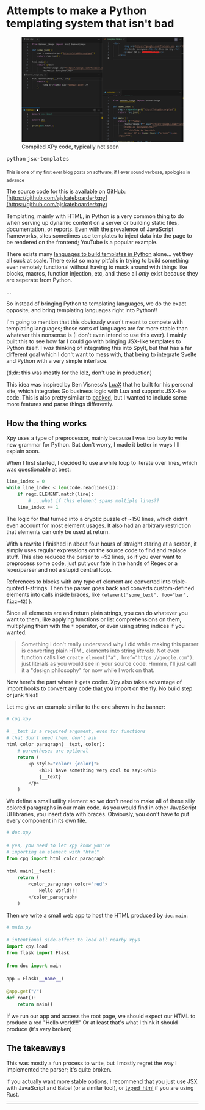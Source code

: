 # Attempts to make a Python templating system that isn't bad

<figure>
  <img src="./xpy.png" alt="Compiled XPy code, typically not seen" />
  <figcaption>Compiled XPy code, typically not seen</figcaption>
</figure>

<kbd>python</kbd> <kbd>jsx-templates</kbd>

<sub>This is one of my first ever blog posts on software; if I ever sound verbose, apologies in advance</sub>

The source code for this is available on GitHub: [https://github.com/ajskateboarder/xpy](https://github.com/ajskateboarder/xpy)

Templating, mainly with HTML, in Python is a very common thing to do when serving up dynamic content on a server or building static files, documentation, or reports. Even with the prevalence of JavaScript frameworks, sites sometimes use templates to inject data into the page to be rendered on the frontend; YouTube is a popular example.

There exists many [languages to build templates in Python](https://www.fullstackpython.com/template-engines.html) alone... yet they all suck at scale. There exist so many pitfalls in trying to build something even remotely functional without having to muck around with things like blocks, macros, function injection, etc, and these all *only* exist because they are seperate from Python.

...

So instead of bringing Python to templating languages, we do the exact opposite, and bring templating languages right into Python!!

I'm going to mention that this obviously wasn't meant to compete with templating languages; those sorts of languages are far more stable than whatever this nonsense is (I don't even intend to use this ever). I mainly built this to see how far I could go with bringing JSX-like templates to Python itself. I *was* thinking of integrating this into Spylt, but that has a far different goal which I don't want to mess with, that being to integrate Svelte and Python with a very simple interface.

(tl;dr: this was mostly for the lolz, don't use in production)

This idea was inspired by Ben Visness's [LuaX](https://bvisness.me/luax/) that he built for his personal site, which integrates Go business logic with Lua and supports JSX-like code. This is also pretty similar to [packed](https://github.com/michaeljones/packed), but I wanted to include some more features and parse things differently.

## How the thing works

Xpy uses a type of preprocessor, mainly because I was too lazy to write new grammar for Python. But don't worry, I made it better in ways I'll explain soon. 

When I first started, I decided to use a while loop to iterate over lines, which was questionable at best:

```py
line_index = 0
while line_index < len(code.readlines()):
    if regx.ELEMENT.match(line):
        # ...what if this element spans multiple lines??
    line_index += 1
```

The logic for that turned into a cryptic puzzle of ~150 lines, which didn't even account for most element usages. It also had an arbitrary restriction that elements can only be used at return.

With a rewrite I finished in about four hours of straight staring at a screen, it simply uses regular expressions on the source code to find and replace stuff. This also reduced the parser to ~52 lines, so if you ever want to preprocess some code, just put your fate in the hands of Regex or a lexer/parser and not a stupid central loop.

References to blocks with any type of element are converted into triple-quoted f-strings. Then the parser goes back and converts custom-defined elements into calls inside braces, like `{element("some_text", foo="bar", fizz=42)}`.

Since all elements are and return plain strings, you can do whatever you want to them, like applying functions or list comprehensions on them, multiplying them with the `*` operator, or even using string indices if you wanted.

> Something I don't really understand why I did while making this parser is converting plain HTML elements into string *literals*. Not even function calls like `create_element("a", href="https://google.com")`, just literals as you would see in your source code. Hmmm, I'll just call it a "design philosophy" for now while I work on that.

Now here's the part where it gets cooler. Xpy also takes advantage of import hooks to convert any code that you import on the fly. No build step or junk files!!

Let me give an example similar to the one shown in the banner:

```py
# cpg.xpy

# __text is a required argument, even for functions
# that don't need them. don't ask
html color_paragraph(__text, color):
    # parentheses are optional
    return (
        <p style="color: {color}">
            <h1>I have something very cool to say:</h1>
            {__text}
        </p>
    )
```

We define a small utility element so we don't need to make all of these silly colored paragraphs in our main code. As you would find in other JavaScript UI libraries, you insert data with braces. Obviously, you don't have to put every component in its own file.

```py
# doc.xpy

# yes, you need to let xpy know you're
# importing an element with "html"
from cpg import html color_paragraph

html main(__text):
    return (
        <color_paragraph color="red">
            Hello world!!!
        </color_paragraph>
    )
```

Then we write a small web app to host the HTML produced by `doc.main`:

```py
# main.py

# intentional side-effect to load all nearby xpys
import xpy.load
from flask import Flask

from doc import main

app = Flask(__name__)

@app.get("/")
def root():
    return main()
```

If we run our app and access the root page, we should expect our HTML to produce a red "Hello world!!!" Or at least that's what I think it should produce (it's very broken)

## The takeaways

This was mostly a fun process to write, but I mostly regret the way I implemented the parser; it's quite broken.

if you actually want more stable options, I recommend that you just use JSX with JavaScript and Babel (or a similar tool), or [typed_html](https://docs.rs/typed-html/latest/typed_html/) if you are using Rust.

<hr></hr>
